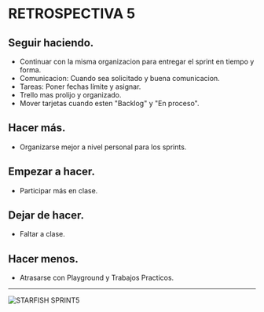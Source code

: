 # RETROSPECTIVA 5

## Seguir haciendo.
- Continuar con la misma organizacion para entregar el sprint en tiempo y forma.
- Comunicacion: Cuando sea solicitado y buena comunicacion.
- Tareas: Poner fechas límite y asignar.
- Trello mas prolijo y organizado.
- Mover tarjetas cuando esten "Backlog" y "En proceso".

## Hacer más.
- Organizarse mejor a nivel personal para los sprints.

## Empezar a hacer.
- Participar más en clase.

## Dejar de hacer.
- Faltar a clase.

## Hacer menos.
- Atrasarse con Playground y Trabajos Practicos.

 ___
![STARFISH SPRINT5](https://github.com/roxannerbr/grupo_10_TiendArgenta/blob/develop/Extras/Retro/StarfishRetro5.jpg)
